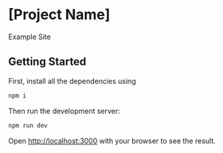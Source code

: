 # [Project Name]

Example Site

## Getting Started

First, install all the dependencies using

```bash
npm i
```

Then run the development server:

```bash
npm run dev
```

Open [http://localhost:3000](http://localhost:3000) with your browser to see the result.
